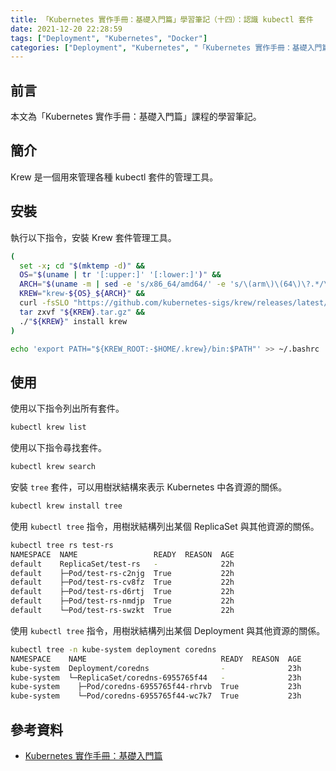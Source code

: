 ```yaml
---
title: 「Kubernetes 實作手冊：基礎入門篇」學習筆記（十四）：認識 kubectl 套件
date: 2021-12-20 22:28:59
tags: ["Deployment", "Kubernetes", "Docker"]
categories: ["Deployment", "Kubernetes", "「Kubernetes 實作手冊：基礎入門篇」Study Notes"]
---
```


## 前言

本文為「Kubernetes 實作手冊：基礎入門篇」課程的學習筆記。

## 簡介

Krew 是一個用來管理各種 kubectl 套件的管理工具。

## 安裝

執行以下指令，安裝 Krew 套件管理工具。

```bash
(
  set -x; cd "$(mktemp -d)" &&
  OS="$(uname | tr '[:upper:]' '[:lower:]')" &&
  ARCH="$(uname -m | sed -e 's/x86_64/amd64/' -e 's/\(arm\)\(64\)\?.*/\1\2/' -e 's/aarch64$/arm64/')" &&
  KREW="krew-${OS}_${ARCH}" &&
  curl -fsSLO "https://github.com/kubernetes-sigs/krew/releases/latest/download/${KREW}.tar.gz" &&
  tar zxvf "${KREW}.tar.gz" &&
  ./"${KREW}" install krew
)

echo 'export PATH="${KREW_ROOT:-$HOME/.krew}/bin:$PATH"' >> ~/.bashrc
```

## 使用

使用以下指令列出所有套件。

```bash
kubectl krew list
```

使用以下指令尋找套件。

```bash
kubectl krew search
```

安裝 `tree` 套件，可以用樹狀結構來表示 Kubernetes 中各資源的關係。

```bash
kubectl krew install tree
```

使用 `kubectl tree` 指令，用樹狀結構列出某個 ReplicaSet 與其他資源的關係。

```bash
kubectl tree rs test-rs
NAMESPACE  NAME                 READY  REASON  AGE
default    ReplicaSet/test-rs   -              22h
default    ├─Pod/test-rs-c2njg  True           22h
default    ├─Pod/test-rs-cv8fz  True           22h
default    ├─Pod/test-rs-d6rtj  True           22h
default    ├─Pod/test-rs-nmdjp  True           22h
default    └─Pod/test-rs-swzkt  True           22h
```

使用 `kubectl tree` 指令，用樹狀結構列出某個 Deployment 與其他資源的關係。

```bash
kubectl tree -n kube-system deployment coredns
NAMESPACE    NAME                              READY  REASON  AGE
kube-system  Deployment/coredns                -              23h
kube-system  └─ReplicaSet/coredns-6955765f44   -              23h
kube-system    ├─Pod/coredns-6955765f44-rhrvb  True           23h
kube-system    └─Pod/coredns-6955765f44-wc7k7  True           23h
```

## 參考資料

- [Kubernetes 實作手冊：基礎入門篇](https://hiskio.com/courses/349/about)
